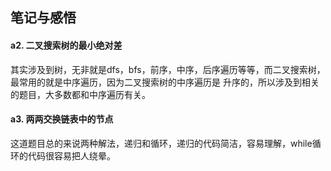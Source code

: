 ## 笔记与感悟

#### a2. 二叉搜索树的最小绝对差

其实涉及到树，无非就是dfs，bfs，前序，中序，后序遍历等等，而二叉搜索树，最常用的就是中序遍历，因为二叉搜索树的中序遍历是
升序的，所以涉及到相关的题目，大多数都和中序遍历有关。

#### a3. 两两交换链表中的节点

这道题目总的来说两种解法，递归和循环，递归的代码简洁，容易理解，while循环的代码很容易把人绕晕。